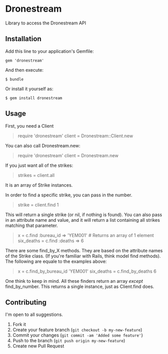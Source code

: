 # Dronestream

Library to access the Dronestream API

## Installation

Add this line to your application's Gemfile:

    gem 'dronestream'

And then execute:

    $ bundle

Or install it yourself as:

    $ gem install dronestream

## Usage

First, you need a Client

> require 'dronestream'
> client = Dronestream::Client.new 

You can also call Dronestream.new:

> require 'dronestream'
> client = Dronestream.new 

If you just want all of the strikes:
> strikes = client.all

It is an array of Strike instances.

In order to find a specific strike, you can pass in the number.

> strike = client.find 1

This will return a single strike (or nil, if nothing is found). You can also pass in an attribute name and value, and it will return a list containing all strikes matching that parameter.

> x = c.find :bureau_id => 'YEM001' # Returns an array of 1 element
> six_deaths = c.find :deaths => 6

There are some find_by_X methods. They are based on the attribute names of the Strike class. (If you're familiar with Rails, think model find methods). The following are equale to the examples above:

> x = c.find_by_bureau_id 'YEM001'
> six_deaths = c.find_by_deaths 6

One think to keep in mind. All these finders return an array *except* find_by_number. This returns a single instance, just as Client.find does.


## Contributing

I'm open to all suggestions.

1. Fork it
2. Create your feature branch (`git checkout -b my-new-feature`)
3. Commit your changes (`git commit -am 'Added some feature'`)
4. Push to the branch (`git push origin my-new-feature`)
5. Create new Pull Request
